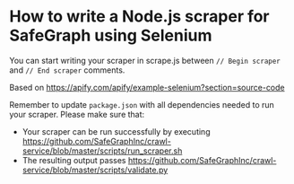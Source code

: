 # How to write a Node.js scraper for SafeGraph using Selenium

You can start writing your scraper in scrape.js between `// Begin scraper` and `// End scraper` comments. 

Based on https://apify.com/apify/example-selenium?section=source-code

Remember to update `package.json` with all dependencies needed to run your scraper.
Please make sure that:
* Your scraper can be run successfully by executing https://github.com/SafeGraphInc/crawl-service/blob/master/scripts/run_scraper.sh
* The resulting output passes https://github.com/SafeGraphInc/crawl-service/blob/master/scripts/validate.py
